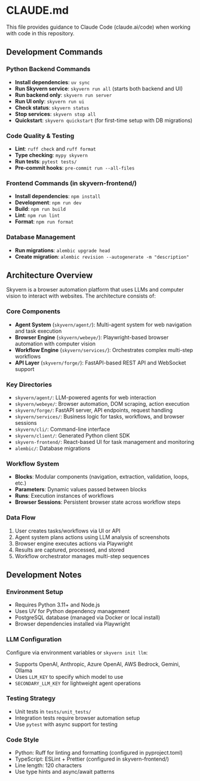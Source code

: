 # CLAUDE.md

This file provides guidance to Claude Code (claude.ai/code) when working with code in this repository.

## Development Commands

### Python Backend Commands
- **Install dependencies**: `uv sync`
- **Run Skyvern service**: `skyvern run all` (starts both backend and UI)
- **Run backend only**: `skyvern run server`
- **Run UI only**: `skyvern run ui`
- **Check status**: `skyvern status`
- **Stop services**: `skyvern stop all`
- **Quickstart**: `skyvern quickstart` (for first-time setup with DB migrations)

### Code Quality & Testing
- **Lint**: `ruff check` and `ruff format`
- **Type checking**: `mypy skyvern`
- **Run tests**: `pytest tests/`
- **Pre-commit hooks**: `pre-commit run --all-files`

### Frontend Commands (in skyvern-frontend/)
- **Install dependencies**: `npm install`
- **Development**: `npm run dev`
- **Build**: `npm run build`
- **Lint**: `npm run lint`
- **Format**: `npm run format`

### Database Management
- **Run migrations**: `alembic upgrade head`
- **Create migration**: `alembic revision --autogenerate -m "description"`

## Architecture Overview

Skyvern is a browser automation platform that uses LLMs and computer vision to interact with websites. The architecture consists of:

### Core Components
- **Agent System** (`skyvern/agent/`): Multi-agent system for web navigation and task execution
- **Browser Engine** (`skyvern/webeye/`): Playwright-based browser automation with computer vision
- **Workflow Engine** (`skyvern/services/`): Orchestrates complex multi-step workflows
- **API Layer** (`skyvern/forge/`): FastAPI-based REST API and WebSocket support

### Key Directories
- `skyvern/agent/`: LLM-powered agents for web interaction
- `skyvern/webeye/`: Browser automation, DOM scraping, action execution
- `skyvern/forge/`: FastAPI server, API endpoints, request handling
- `skyvern/services/`: Business logic for tasks, workflows, and browser sessions
- `skyvern/cli/`: Command-line interface
- `skyvern/client/`: Generated Python client SDK
- `skyvern-frontend/`: React-based UI for task management and monitoring
- `alembic/`: Database migrations

### Workflow System
- **Blocks**: Modular components (navigation, extraction, validation, loops, etc.)
- **Parameters**: Dynamic values passed between blocks
- **Runs**: Execution instances of workflows
- **Browser Sessions**: Persistent browser state across workflow steps

### Data Flow
1. User creates tasks/workflows via UI or API
2. Agent system plans actions using LLM analysis of screenshots
3. Browser engine executes actions via Playwright
4. Results are captured, processed, and stored
5. Workflow orchestrator manages multi-step sequences

## Development Notes

### Environment Setup
- Requires Python 3.11+ and Node.js
- Uses UV for Python dependency management
- PostgreSQL database (managed via Docker or local install)
- Browser dependencies installed via Playwright

### LLM Configuration
Configure via environment variables or `skyvern init llm`:
- Supports OpenAI, Anthropic, Azure OpenAI, AWS Bedrock, Gemini, Ollama
- Uses `LLM_KEY` to specify which model to use
- `SECONDARY_LLM_KEY` for lightweight agent operations

### Testing Strategy
- Unit tests in `tests/unit_tests/`
- Integration tests require browser automation setup
- Use `pytest` with async support for testing

### Code Style
- Python: Ruff for linting and formatting (configured in pyproject.toml)
- TypeScript: ESLint + Prettier (configured in skyvern-frontend/)
- Line length: 120 characters
- Use type hints and async/await patterns